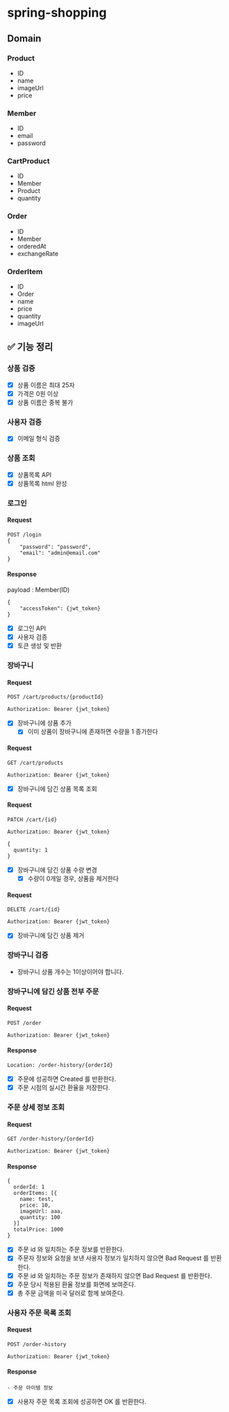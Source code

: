 # spring-shopping

## Domain

### Product
- ID
- name
- imageUrl
- price

### Member
- ID
- email
- password

### CartProduct
- ID
- Member
- Product
- quantity

### Order
- ID
- Member
- orderedAt
- exchangeRate

### OrderItem
- ID
- Order
- name
- price
- quantity
- imageUrl

## ✅ 기능 정리

### 상품 검증
- [x] 상품 이름은 최대 25자
- [x] 가격은 0원 이상
- [x] 상품 이름은 중복 불가

### 사용자 검증
- [x] 이메일 형식 검증

### 상품 조회

- [x] 상품목록 API
- [x] 상품목록 html 완성

### 로그인
#### Request
```
POST /login
{
    "password": "password",
    "email": "admin@email.com"
}
```
#### Response
payload : Member(ID)
```
{
    "accessToken": {jwt_token}
}
```
- [x] 로그인 API
- [x] 사용자 검증
- [x] 토큰 생성 및 반환

### 장바구니

#### Request
```
POST /cart/products/{productId}

Authorization: Bearer {jwt_token}
```
- [x] 장바구니에 상품 추가
  - [x] 이미 상품이 장바구니에 존재하면 수량을 1 증가한다

#### Request
```
GET /cart/products

Authorization: Bearer {jwt_token}
```
- [x] 장바구니에 담긴 상품 목록 조회

#### Request
```
PATCH /cart/{id}

Authorization: Bearer {jwt_token}

{
  quantity: 1
}
```
- [x] 장바구니에 담긴 상품 수량 변경
  - [x] 수량이 0개일 경우, 상품을 제거한다

#### Request
```
DELETE /cart/{id}

Authorization: Bearer {jwt_token}
```
- [x] 장바구니에 담긴 상품 제거

### 장바구니 검증
- 장바구니 상품 개수는 1이상이어야 합니다.

### 장바구니에 담긴 상품 전부 주문

#### Request
```
POST /order

Authorization: Bearer {jwt_token}
```

#### Response
```
Location: /order-history/{orderId}
```
- [x] 주문에 성공하면 Created 를 반환한다.
- [x] 주문 시점의 실시간 환율을 저장한다.

### 주문 상세 정보 조회

#### Request
```
GET /order-history/{orderId}

Authorization: Bearer {jwt_token}
```

#### Response
```
{
  orderId: 1
  orderItems: [{
    name: test,
    price: 10,
    imageUrl: aaa,
    quantity: 100
  }]
  totalPrice: 1000
}

```
- [x] 주문 id 와 일치하는 주문 정보를 반환한다.
- [x] 주문자 정보와 요청을 보낸 사용자 정보가 일치하지 않으면 Bad Request 를 반환한다.
- [x] 주문 id 와 일치하는 주문 정보가 존재하지 않으면 Bad Request 를 반환한다.
- [x] 주문 당시 적용된 환율 정보를 화면에 보여준다.
- [x] 총 주문 금액을 미국 달러로 함께 보여준다.

### 사용자 주문 목록 조회

#### Request
```
POST /order-history

Authorization: Bearer {jwt_token}
```

#### Response
```
- 주문 아이템 정보
```

- [x] 사용자 주문 목록 조회에 성공하면 OK 를 반환한다.